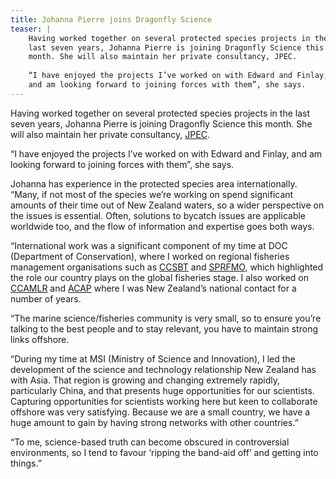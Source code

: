 ```yaml
---
title: Johanna Pierre joins Dragonfly Science
teaser: |    
    Having worked together on several protected species projects in the
    last seven years, Johanna Pierre is joining Dragonfly Science this
    month. She will also maintain her private consultancy, JPEC.
    
    “I have enjoyed the projects I’ve worked on with Edward and Finlay,
    and am looking forward to joining forces with them”, she says.
---
```

Having worked together on several protected species projects in the
last seven years, Johanna Pierre is joining Dragonfly Science this
month. She will also maintain her private consultancy,
[JPEC](http://www.jpec.co.nz).

“I have enjoyed the projects I’ve worked on with Edward and Finlay,
and am looking forward to joining forces with them”, she says.


Johanna has experience in the protected species area internationally.
“Many, if not most of the species we’re working on spend significant
amounts of their time out of New Zealand waters, so a wider
perspective on the issues is essential.  Often, solutions to bycatch
issues are applicable worldwide too, and the flow of information and
expertise goes both ways.

 “International work was a significant component of my time at DOC
(Department of Conservation), where I worked on regional fisheries
management organisations such as [CCSBT](http://www.ccsbt.org) and
[SPRFMO](http://www.southpacificrfmo.org), which highlighted the role
our country plays on the global fisheries stage. I also worked on
[CCAMLR](http://www.ccamlr.org) and [ACAP](http://www.acap.aq) where I
was New Zealand’s national contact for a number of years.

“The marine science/fisheries community is very small, so to ensure
you’re talking to the best people and to stay relevant, you have to
maintain strong links offshore.

“During my time at MSI (Ministry of Science and Innovation), I led the
development of the science and technology relationship New Zealand has
with Asia. That region is growing and changing extremely rapidly,
particularly China, and that presents huge opportunities for our
scientists. Capturing opportunities for scientists working here but
keen to collaborate offshore was very satisfying. Because we are a
small country, we have a huge amount to gain by having strong networks
with other countries.”

“To me, science-based truth can become obscured in controversial
environments, so I tend to favour ‘ripping the band-aid off’ and
getting into things.”


